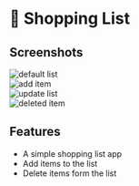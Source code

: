 # 🛒 Shopping List  

## Screenshots

![default list](screenshots/default.png)  
![add item](screenshots/additem.png)  
![update list](screenshots/updatedlist.png)  
![deleted item](screenshots/deleteditem.png)  

## Features

- A simple shopping list app
- Add items to the list 
- Delete items form the list